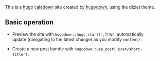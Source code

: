 This is a [hugo](http://gohugo.io/) [caladown](https://djnavarro.github.io/hugo-calade/) site created by [hugodown](http://hugodown.r-lib.org/), using the diziet theme.

## Basic operation

* Preview the site with `hugodown::hugo_start()`; it will automatically
  update (navigating to the latest change) as you modify `content/`.

* Create a new post bundle with `hugodown::use_post('post/short-title')`.
